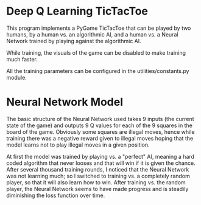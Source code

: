 # Deep Q Learning TicTacToe

This program implements a PyGame TicTacToe that can be played by two humans, by a human vs. an algorithmic AI, and a human vs. a Neural Network trained by playing against the algorithmic AI.

While training, the visuals of the game can be disabled to make training much faster.

All the training parameters can be configured in the utilities/constants.py module.

# Neural Network Model

The basic structure of the Neural Network used takes 9 inputs (the current state of the game) and outputs 9 Q values for each of the 9 squares in the board of the game. Obviously some squares are illegal moves, hence while training there was a negative reward given to illegal moves hoping that the model learns not to play illegal moves in a given position.

At first the model was trained by playing vs. a "perfect" AI, meaning a hard coded algorithm that never looses and that will win if it is given the chance. After several thousand training rounds, I noticed that the Neural Network was not learning much; so I switched to training vs. a completely random player, so that it will also learn how to win. After training vs. the random player, the Neural Network seems to have made progress and is steadily diminishing the loss function over time.
